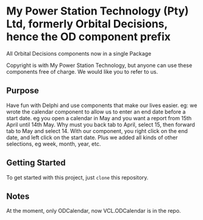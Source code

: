 # My Power Station Technology (Pty) Ltd, formerly Orbital Decisions, hence the OD component prefix

All Orbital Decisions components now in a single Package

Copyright is with My Power Station Technology, but anyone can use these components free of charge. We would like you to refer to us.


## Purpose

Have fun with Delphi and use components that make our lives easier.
eg: we wrote the calendar component to allow us to enter an end date before a start date. eg you open a calendar in May
and you want a report from 15th April until 14th May. Why must you back tab to April, select 15, then forward tab to May
and select 14. With our component, you right click on the end date, and left click on the start date. Plus we added
all kinds of other selections, eg week, month, year, etc.

## Getting Started

To get started with this project, just `clone` this repository.

## Notes

At the moment, only ODCalendar, now VCL.ODCalendar is in the repo.